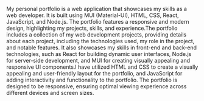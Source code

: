 My personal portfolio is a web application that showcases my skills as a web developer. It is built using MUI (Material-UI), HTML, CSS, React, JavaScript, and Node.js. The portfolio features a responsive and modern design, highlighting my projects, skills, and experience.The portfolio includes a collection of my web development projects, providing details about each project, including the technologies used, my role in the project, and notable features. It also showcases my skills in front-end and back-end technologies, such as React for building dynamic user interfaces, Node.js for server-side development, and MUI for creating visually appealing and responsive UI components.I have utilized HTML and CSS to create a visually appealing and user-friendly layout for the portfolio, and JavaScript for adding interactivity and functionality to the portfolio. The portfolio is designed to be responsive, ensuring optimal viewing experience across different devices and screen sizes.

